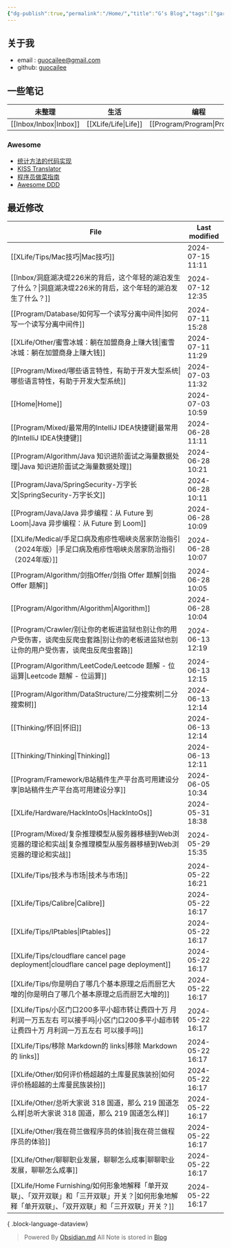 ```yaml
---
{"dg-publish":true,"permalink":"/Home/","title":"G‘s Blog","tags":["gardenEntry"],"noteIcon":""}
---
```


## 关于我
* email : [guocailee@gmail.com](mailto:guocailee@gmail.com)
* github: [guocailee](https://github.com/guocailee)

## 一些笔记

| 未整理       | 生活       | 编程          | 思考           |
| --------- | -------- | ----------- | ------------ |
| [[Inbox/Inbox\|Inbox]] | [[XLife/Life\|Life]] | [[Program/Program\|Program]] | [[Thinking/Thinking\|Thinking]] |

### Awesome

- [统计方法的代码实现](https://github.com/fengdu78/lihang-code)
- [KISS Translator](https://github1s.com/fishjar/kiss-translator)
- [程序员做菜指南](https://cook.aiursoft.cn/)
- [Awesome DDD](https://github.com/heynickc/awesome-ddd)

## 最近修改

| File                                                                                        | Last modified    |
| ------------------------------------------------------------------------------------------- | ---------------- |
| [[XLife/Tips/Mac技巧\|Mac技巧]]                                                              | 2024-07-15 11:11 |
| [[Inbox/洞庭湖决堤226米的背后，这个年轻的湖泊发生了什么？\|洞庭湖决堤226米的背后，这个年轻的湖泊发生了什么？]]                         | 2024-07-12 12:35 |
| [[Program/Database/如何写一个读写分离中间件\|如何写一个读写分离中间件]]                                          | 2024-07-11 15:28 |
| [[XLife/Other/蜜雪冰城：躺在加盟商身上赚大钱\|蜜雪冰城：躺在加盟商身上赚大钱]]                                         | 2024-07-11 11:29 |
| [[Program/Mixed/哪些语言特性，有助于开发大型系统\|哪些语言特性，有助于开发大型系统]]                                     | 2024-07-03 11:32 |
| [[Home\|Home]]                                                                           | 2024-07-03 10:59 |
| [[Program/Mixed/最常用的IntelliJ IDEA快捷键\|最常用的IntelliJ IDEA快捷键]]                             | 2024-06-28 11:11 |
| [[Program/Algorithm/Java 知识进阶面试之海量数据处理\|Java 知识进阶面试之海量数据处理]]                             | 2024-06-28 10:21 |
| [[Program/Java/SpringSecurity-万字长文\|SpringSecurity-万字长文]]                                | 2024-06-28 10:11 |
| [[Program/Java/Java 异步编程：从 Future 到 Loom\|Java 异步编程：从 Future 到 Loom]]                    | 2024-06-28 10:09 |
| [[XLife/Medical/手足口病及疱疹性咽峡炎居家防治指引（2024年版）\|手足口病及疱疹性咽峡炎居家防治指引（2024年版）]]                   | 2024-06-28 10:07 |
| [[Program/Algorithm/剑指Offer/剑指 Offer 题解\|剑指 Offer 题解]]                                   | 2024-06-28 10:05 |
| [[Program/Algorithm/Algorithm\|Algorithm]]                                               | 2024-06-28 10:04 |
| [[Program/Crawler/别让你的老板进监狱也别让你的用户受伤害，谈爬虫反爬虫套路\|别让你的老板进监狱也别让你的用户受伤害，谈爬虫反爬虫套路]]           | 2024-06-13 12:19 |
| [[Program/Algorithm/LeetCode/Leetcode 题解 - 位运算\|Leetcode 题解 - 位运算]]                      | 2024-06-13 12:15 |
| [[Program/Algorithm/DataStructure/二分搜索树\|二分搜索树]]                                         | 2024-06-13 12:14 |
| [[Thinking/怀旧\|怀旧]]                                                                      | 2024-06-13 12:14 |
| [[Thinking/Thinking\|Thinking]]                                                          | 2024-06-13 12:11 |
| [[Program/Framework/B站稿件生产平台高可用建设分享\|B站稿件生产平台高可用建设分享]]                                   | 2024-06-05 10:34 |
| [[XLife/Hardware/HackIntoOs\|HackIntoOs]]                                                | 2024-05-31 18:38 |
| [[Program/Mixed/复杂推理模型从服务器移植到Web浏览器的理论和实战\|复杂推理模型从服务器移植到Web浏览器的理论和实战]]                   | 2024-05-29 15:35 |
| [[XLife/Tips/技术与市场\|技术与市场]]                                                              | 2024-05-22 16:21 |
| [[XLife/Tips/Calibre\|Calibre]]                                                          | 2024-05-22 16:17 |
| [[XLife/Tips/IPtables\|IPtables]]                                                        | 2024-05-22 16:17 |
| [[XLife/Tips/cloudflare cancel page deployment\|cloudflare cancel page deployment]]      | 2024-05-22 16:17 |
| [[XLife/Tips/你是明白了哪几个基本原理之后而厨艺大增的\|你是明白了哪几个基本原理之后而厨艺大增的]]                                | 2024-05-22 16:17 |
| [[XLife/Tips/小区门口200多平小超市转让费四十万 月利润一万五左右 可以接手吗\|小区门口200多平小超市转让费四十万 月利润一万五左右 可以接手吗]]      | 2024-05-22 16:17 |
| [[XLife/Tips/移除 Markdown的 links\|移除 Markdown的 links]]                                    | 2024-05-22 16:17 |
| [[XLife/Other/如何评价杨超越的土库曼民族装扮\|如何评价杨超越的土库曼民族装扮]]                                         | 2024-05-22 16:17 |
| [[XLife/Other/总听大家说 318 国道，那么 219 国道怎么样\|总听大家说 318 国道，那么 219 国道怎么样]]                     | 2024-05-22 16:17 |
| [[XLife/Other/我在荷兰做程序员的体验\|我在荷兰做程序员的体验]]                                                 | 2024-05-22 16:17 |
| [[XLife/Other/聊聊职业发展，聊聊怎么成事\|聊聊职业发展，聊聊怎么成事]]                                             | 2024-05-22 16:17 |
| [[XLife/Home Furnishing/如何形象地解释「单开双联」、「双开双联」和「三开双联」开关？\|如何形象地解释「单开双联」、「双开双联」和「三开双联」开关？]] | 2024-05-22 16:17 |

{ .block-language-dataview}



>Powered By [Obsidian.md](https://obsidian.md/)  All Note is stored in [Blog](https://github.com/guocailee/blog)